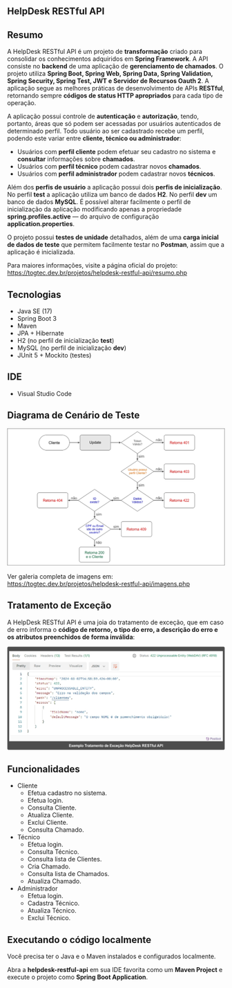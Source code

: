 ## HelpDesk RESTful API

## Resumo
A HelpDesk RESTful API é um projeto de **transformação** criado para consolidar os conhecimentos adquiridos em **Spring Framework**. A API consiste no **backend** de uma aplicação de **gerenciamento de chamados**. O projeto utiliza **Spring Boot, Spring Web, Spring Data, Spring Validation, Spring Security, Spring Test, JWT e Servidor de Recursos Oauth 2**. A aplicação segue as melhores práticas de desenvolvimento de APIs **RESTful**, retornando sempre **códigos de status HTTP apropriados** para cada tipo de operação.

A aplicação possui controle de **autenticação** e **autorização**, tendo, portanto, áreas que só podem ser acessadas por usuários autenticados de determinado perfil. Todo usuário ao ser cadastrado recebe um perfil, podendo este variar entre **cliente, técnico ou administrador**:

* Usuários com **perfil cliente** podem efetuar seu cadastro no sistema e **consultar** informações sobre **chamados**.
* Usuários com **perfil técnico** podem cadastrar novos **chamados**.
* Usuários com **perfil administrador** podem cadastrar novos **técnicos**.

Além dos **perfis de usuário** a aplicação possui dois **perfis de inicialização**. No perfil **test** a aplicação utiliza um banco de dados **H2**. No perfil **dev** um banco de dados **MySQL**. É possível alterar facilmente o perfil de inicialização da aplicação modificando apenas a propriedade **spring.profiles.active** — do arquivo de configuração **application.properties**.

O projeto possui **testes de unidade** detalhados, além de uma **carga inicial de dados de teste** que permitem facilmente testar no **Postman**, assim que a aplicação é inicializada.

Para maiores informações, visite a página oficial do projeto: <br>
<https://togtec.dev.br/projetos/helpdesk-restful-api/resumo.php>

## Tecnologias
  * Java SE (17)
  * Spring Boot 3
  * Maven
  * JPA + Hibernate 
  * H2 (no perfil de inicialização **test**)
  * MySQL (no perfil de inicialização **dev**)
  * JUnit 5 + Mockito (testes)
  
## IDE  
  * Visual Studio Code

## Diagrama de Cenário de Teste
<p align="center">
  <img src="doc/img/img-006-cliente-update.jpg" alt="Diagrama de Cenário de Teste Cliente Update">
</p>

Ver galeria completa de imagens em: <br>
<https://togtec.dev.br/projetos/helpdesk-restful-api/imagens.php>

## Tratamento de Exceção
A HelpDesk RESTful API é uma joia do tratamento de exceção, que em caso de erro informa o **código de retorno, o tipo do erro, a descrição do erro e os atributos preenchidos de forma inválida**:
<p align="center">
  <img src="doc/img/tratamento-de-excecao.jpg" alt="Exemplo Tratamento de Exceção">
</p>

## Funcionalidades
- Cliente
    - Efetua cadastro no sistema.
    - Efetua login.
    - Consulta Cliente.
    - Atualiza Cliente.
    - Exclui Cliente.
    - Consulta Chamado.    
- Técnico
    - Efetua login.
    - Consulta Técnico.
    - Consulta lista de Clientes.
    - Cria Chamado.
    - Consulta lista de Chamados.
    - Atualiza Chamado.
- Administrador
    - Efetua login.
    - Cadastra Técnico.
    - Atualiza Técnico.
    - Exclui Técnico.

## Executando o código localmente
Você precisa ter o Java e o Maven instalados e configurados localmente.

Abra a **helpdesk-restful-api** em sua IDE favorita como um **Maven Project** e execute o projeto como **Spring Boot Application**.
